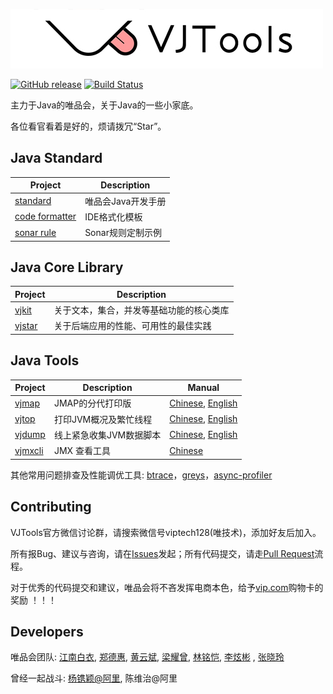 ![VJTools](/docs/images/logo.jpg)

[![GitHub release](https://img.shields.io/github/release/vipshop/vjtools.svg)](https://github.com/vipshop/vjtools/releases)
[![Build Status](https://travis-ci.org/vipshop/vjtools.svg?branch=master)](https://travis-ci.org/vipshop/vjtools) 

主力于Java的唯品会，关于Java的一些小家底。 

各位看官看着是好的，烦请拨冗“Star”。


## Java Standard

| Project | Description |
| -------- | -------- |
| [standard](https://vipshop.github.io/vjtools/#/standard/) | 唯品会Java开发手册 |
| [code formatter](/standard/formatter) | IDE格式化模板 |
| [sonar rule](/standard/sonar-vj) | Sonar规则定制示例 |


## Java Core Library

| Project | Description |
| -------- | -------- |
| [vjkit](/vjkit) | 关于文本，集合，并发等基础功能的核心类库 |
| [vjstar](/vjstar) | 关于后端应用的性能、可用性的最佳实践 |


## Java Tools

| Project | Description | Manual |
| -------- | -------- | -------- |
| [vjmap](/vjmap)  | JMAP的分代打印版 |[Chinese](/vjmap/README.md), [English](/vjmap/README_EN.md)|
| [vjtop](/vjtop)  | 打印JVM概况及繁忙线程 | [Chinese](/vjtop/README.md), [English](/vjtop/README_EN.md)|
| [vjdump](/vjdump)  | 线上紧急收集JVM数据脚本 | [Chinese](/vjdump/README.md), [English](/vjdump/README_EN.md)|
| [vjmxcli](/vjmxcli)  | JMX 查看工具 | [Chinese](/vjmxcli/README.md)|

其他常用问题排查及性能调优工具: [btrace](https://github.com/btraceio/btrace)，[greys](https://github.com/oldmanpushcart/greys-anatomy)，[async-profiler](https://github.com/jvm-profiling-tools/async-profiler)


## Contributing

VJTools官方微信讨论群，请搜索微信号viptech128(唯技术)，添加好友后加入。

所有报Bug、建议与咨询，请在[Issues](https://github.com/vipshop/vjtools/issues)发起；所有代码提交，请走[Pull Request](https://github.com/vipshop/vjtools/pulls)流程。

对于优秀的代码提交和建议，唯品会将不吝发挥电商本色，给予[vip.com](https://www.vip.com)购物卡的奖励 ！！！


## Developers

唯品会团队: [江南白衣](http://calvin1978.blogcn.com), [郑德惠](https://github.com/zhengdehui), [黄云斌](https://github.com/huangyunbin), [梁耀曾](https://github.com/AJ-Liang), [林铭恺](https://github.com/acxlam), [李炫彬](https://github.com/lixuanbin) , [张晓玲](https://github.com/hjzhangxiaoling)

曾经一起战斗: [杨镌颖@阿里](https://github.com/yangjuanying), 陈维治@阿里
